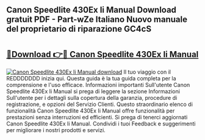 ## Canon Speedlite 430Ex Ii Manual Download gratuit PDF - Part-wZe Italiano Nuovo manuale del proprietario di riparazione GC4cS

# <h2><a href="http://dfcz9fg.blite.top/?on=Canon+Speedlite+430Ex+Ii+Manual">🔗Download 👉🔴 Canon Speedlite 430Ex Ii Manual</a></h2>

[![Canon Speedlite 430Ex Ii Manual download](https://i.imgur.com/lujVjoI.png)](http://dfcz9fg.blite.top/?on=Canon+Speedlite+430Ex+Ii+Manual)
Il tuo viaggio con il REDDDDDDD inizia qui. Questa guida è la tua guida completa per la comprensione e l'uso efficace. Informazioni importanti Sull'utente Canon Speedlite 430Ex Ii Manual si prega di leggere la sezione Informazioni Sull'utente per i dettagli sulla copertura della garanzia, procedure di registrazione, e opzioni del Servizio Clienti. Questo straordinario elenco di funzionalità Canon Speedlite 430Ex Ii Manual offre funzionalità per prestazioni senza interruzioni ed efficienti. Si prega di tenerci aggiornati Canon Speedlite 430Ex Ii Manual. Condividi i tuoi Feedback e suggerimenti per migliorare i nostri prodotti e servizi.
